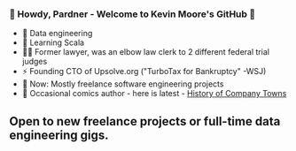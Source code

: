 ### 🤠 Howdy, Pardner - Welcome to Kevin Moore's GitHub 🤠

- 🔭 Data engineering
- 🤖 Learning Scala
- 🧑‍⚖️ Former lawyer, was an elbow law clerk to 2 different federal trial judges
- ⚡ Founding CTO of Upsolve.org ("TurboTax for Bankruptcy" -WSJ)
- 🧠 Now: Mostly freelance software engineering projects
- 🎨 Occasional comics author - here is latest - [History of Company Towns](https://thenib.com/company-towns-history/)

## Open to new freelance projects or full-time data engineering gigs.

<!--
- 👯 I’m looking to collaborate on ...
- 🤔 I’m looking for help with ...
- 💬 Ask me about ...
- 📫 How to reach me: ...
-->
